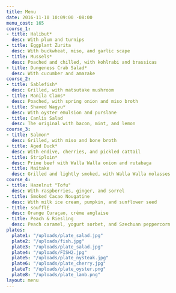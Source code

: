 ```yaml
---
title: Menu
date: 2016-11-10 10:09:00 -08:00
menu_cost: 165
course_1:
- title: Halibut*
  desc: With plum and turnips
- title: Eggplant Zurita
  desc: With buckwheat, miso, and garlic scape
- title: Mussels*
  desc: Poached and chilled, with kohlrabi and brassicas
- title: Dungeness Crab Salad*
  desc: With cucumber and amazake
course_2:
- title: Sablefish*
  desc: Grilled, with matsutake mushroom
- title: Manila Clams*
  desc: Poached, with spring onion and miso broth
- title: Shaved Wagyu*
  desc: With oyster emulsion and purslane
- title: Canlis Salad
  desc: The original with bacon, mint, and lemon
course_3:
- title: Salmon*
  desc: Grilled, with miso and bone broth
- title: Aged Duck*
  desc: With endive, cherries, and pickled cattail
- title: Striploin*
  desc: Prime beef with Walla Walla onion and rutabaga
- title: Maitake
  desc: Grilled and lightly smoked, with Walla Walla molasses
course_4:
- title: Hazelnut "Tofu"
  desc: With raspberries, ginger, and sorrel
- title: Smoked Cacao Nougatine
  desc: With milk ice cream, pumpkin, and sunflower seed
- title: soufflÉ
  desc: Orange Curaçao, crème anglaise
- title: Peach & Riesling
  desc: Peach caramel, yogurt sorbet, and Szechuan peppercorn
plates:
  plate1: "/uploads/plate_salad.jpg"
  plate2: "/uploads/fish.jpg"
  plate3: "/uploads/plate_salad.jpg"
  plate4: "/uploads/FISH2.jpg"
  plate5: "/uploads/plate_nysteak.jpg"
  plate6: "/uploads/plate_cherry.jpg"
  plate7: "/uploads/plate_oyster.png"
  plate8: "/uploads/plate_lamb.png"
layout: menu
---
```


